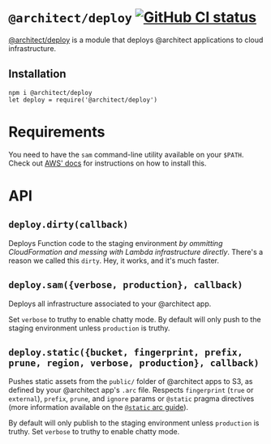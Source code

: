 # `@architect/deploy` [![GitHub CI status](https://github.com/architect/deploy/workflows/Node%20CI/badge.svg)](https://github.com/architect/deploy/actions?query=workflow%3A%22Node+CI%22)
<!-- [![codecov](https://codecov.io/gh/architect/deploy/branch/master/graph/badge.svg)](https://codecov.io/gh/architect/deploy) -->

[@architect/deploy][npm] is a module that deploys @architect applications to cloud infrastructure.


## Installation

    npm i @architect/deploy
    let deploy = require('@architect/deploy')


# Requirements

You need to have the `sam` command-line utility available on your `$PATH`. Check out [AWS' docs][sam-cli] for instructions on how to install this.


# API

## `deploy.dirty(callback)`

Deploys Function code to the staging environment _by ommitting CloudFormation and messing with Lambda infrastructure directly_. There's a reason we called this `dirty`. Hey, it works, and it's much faster.


## `deploy.sam({verbose, production}, callback)`

Deploys all infrastructure associated to your @architect app.

Set `verbose` to truthy to enable chatty mode. By default will only push to the staging environment unless `production` is truthy.


## `deploy.static({bucket, fingerprint, prefix, prune, region, verbose, production}, callback)`

Pushes static assets from the `public/` folder of @architect apps to S3, as defined by your @architect app's `.arc` file. Respects `fingerprint` (`true` or `external`), `prefix`, `prune`, and `ignore` params or `@static` pragma directives (more information available on the [`@static` arc guide][static-guide]).

By default will only publish to the staging environment unless `production` is truthy. Set `verbose` to truthy to enable chatty mode.

[npm]: https://www.npmjs.com/package/@architect/deploy
[static-guide]: https://arc.codes/reference/static
[sam-cli]: https://docs.aws.amazon.com/serverless-application-model/latest/developerguide/serverless-sam-cli-install.html
